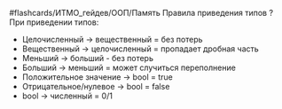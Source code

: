 #flashcards/ИТМО_гейдев/ООП/Память
Правила приведения типов
?
При приведении типов:
- Целочисленный -> вещественный = без потерь
- Вещественный -> целочисленный = пропадает дробная часть
- Меньший -> больший - без потерь
- Больший -> меньший = может случиться переполнение
- Положительное значение -> bool = true
- Отрицательное/нулевое -> bool = false
- bool -> численный = 0/1
